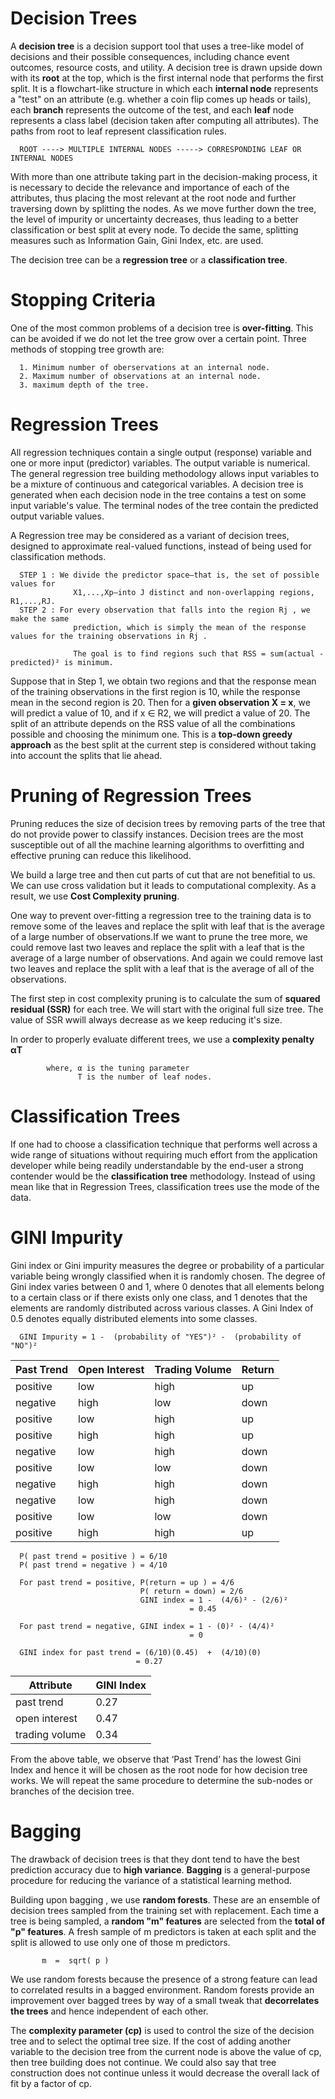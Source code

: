 # Decision Trees

A **decision tree** is a decision support tool that uses a tree-like model of decisions and their possible consequences, including chance event outcomes, resource costs, and utility. A decision tree is drawn upside down with its **root** at the top, which is the first internal node that performs the first split. It is a flowchart-like structure in which each **internal node** represents a "test" on an attribute (e.g. whether a coin flip comes up heads or tails), each **branch** represents the outcome of the test, and each **leaf** node represents a class label (decision taken after computing all attributes). The paths from root to leaf represent classification rules.

      ROOT ----> MULTIPLE INTERNAL NODES -----> CORRESPONDING LEAF OR INTERNAL NODES
      
With more than one attribute taking part in the decision-making process, it is necessary to decide the relevance and importance of each of the attributes, thus placing the most relevant at the root node and further traversing down by splitting the nodes. As we move further down the tree, the level of impurity or uncertainty decreases, thus leading to a better classification or best split at every node. To decide the same, splitting measures such as Information Gain, Gini Index, etc. are used.      
      
The decision tree can be a **regression tree** or a **classification tree**.

# Stopping Criteria

One of the most common problems of a decision tree is **over-fitting**. This can be avoided if we do not let the tree grow over a certain point. Three methods of stopping tree growth are:

      1. Minimum number of oberservations at an internal node.
      2. Maximum number of observations at an internal node.
      3. maximum depth of the tree.
      
# Regression Trees

All regression techniques contain a single output (response) variable and one or more input (predictor) variables. The output variable is numerical. The general regression tree building methodology allows input variables to be a mixture of continuous and categorical variables. A decision tree is generated when each decision node in the tree contains a test on some input variable's value. The terminal nodes of the tree contain the predicted output variable values.

A Regression tree may be considered as a variant of decision trees, designed to approximate real-valued functions, instead of being used for classification methods.

      STEP 1 : We divide the predictor space—that is, the set of possible values for
                  X1,...,Xp—into J distinct and non-overlapping regions, R1,...,RJ.
      STEP 2 : For every observation that falls into the region Rj , we make the same 
                  prediction, which is simply the mean of the response values for the training observations in Rj .
                  
                  The goal is to find regions such that RSS = sum(actual - predicted)² is minimum.

Suppose that in Step 1, we obtain two regions and that the response mean of the training observations in the first region is 10, while the response mean in the second region is 20. Then for a **given observation X = x**, we will predict a value of 10, and if x ∈ R2, we will predict a value of 20. The split of an attribute depends on the RSS value of all the combinations possible and choosing the minimum one. This is a **top-down greedy approach** as the best split at the current step is considered without taking into account the splits that lie ahead.

# Pruning of Regression Trees

Pruning reduces the size of decision trees by removing parts of the tree that do not provide power to classify instances. Decision trees are the most susceptible out of all the machine learning algorithms to overfitting and effective pruning can reduce this likelihood. 

We build a large tree and then cut parts of cut that are not benefitial to us. We can use cross validation but it leads to computational complexity. As a result, we use **Cost Complexity pruning**. 

One way to prevent over-fitting a regression tree to the training data is to remove some of the leaves and replace the split with leaf that is the average of a large number of observations.If we want to prune the tree more, we could remove last two leaves and replace the split with a leaf that is the average of a large number of observations. And again we could remove last two leaves and replace the split with a leaf that is the average of all of the observations.

The first step in cost complexity pruning is to calculate the sum of **squared residual (SSR)** for each tree. We will start with the original full size tree.
The value of SSR wwill always decrease as we keep reducing it's size. 

In order to properly evaluate different trees, we use a **complexity penalty αT**
            
            where, α is the tuning parameter
                   T is the number of leaf nodes.


# Classification Trees

If one had to choose a classification technique that performs well across a wide range of situations without requiring much effort from the application developer while being readily understandable by the end-user a strong contender would be the **classification tree** methodology. Instead of using mean like that in Regression Trees, classification trees use the mode of the data.

# GINI Impurity

Gini index or Gini impurity measures the degree or probability of a particular variable being wrongly classified when it is randomly chosen. The degree of Gini index varies between 0 and 1, where 0 denotes that all elements belong to a certain class or if there exists only one class, and 1 denotes that the elements are randomly distributed across various classes. A Gini Index of 0.5 denotes equally distributed elements into some classes.

      GINI Impurity = 1 -  (probability of "YES")² -  (probability of "NO")²
      
| Past Trend | Open Interest | Trading Volume | Return |
|------| -------------|---------------|--------------|
|positive|low|high|up|
|negative|high|low|down|      
|positive|low|high|up| 
|positive|high|high|up| 
|negative|low|high|down| 
|positive|low|low|down| 
|negative|high|high|down| 
|negative|low|high|down| 
|positive|low|low|down| 
|positive|high|high|up|

      P( past trend = positive ) = 6/10
      P( past trend = negative ) = 4/10
      
      For past trend = positive, P(return = up ) = 4/6
                                 P( return = down) = 2/6
                                 GINI index = 1 -  (4/6)² - (2/6)²
                                            = 0.45
                                            
      For past trend = negative, GINI index = 1 - (0)² - (4/4)²
                                            = 0
                                            
      GINI index for past trend = (6/10)(0.45)  +  (4/10)(0)
                                = 0.27
            
| Attribute | GINI Index |
|------| -------------|
|past trend|0.27|
|open interest|0.47|
|trading volume|0.34|

From the above table, we observe that ‘Past Trend’ has the lowest Gini Index and hence it will be chosen as the root node for how decision tree works.
We will repeat the same procedure to determine the sub-nodes or branches of the decision tree.

# Bagging



The drawback of decision trees is that they dont tend to have the best prediction accuracy due to **high variance**.
**Bagging** is a general-purpose procedure for reducing the variance of a statistical learning method.


Building upon bagging , we use **random forests**. These are an ensemble of decision trees sampled from the training set with replacement.
Each time a tree is being sampled, a **random "m" features** are selected from the **total of "p" features**.
A fresh sample of m predictors is taken at each split and the split is allowed to use only one of those m predictors. 
           
           m  =  sqrt( p )
            
We use random forests because the presence of a strong feature can lead to correlated results in a bagged environment.
Random forests provide an improvement over bagged trees by way of a small tweak that **decorrelates the trees** and 
hence independent of each other.

The **complexity parameter (cp)** is used to control the size of the decision tree and to select the optimal tree size. If the cost of adding another variable to the decision tree from the current node is above the value of cp, then tree building does not continue. We could also say that tree construction does not continue unless it would decrease the overall lack of fit by a factor of cp.
